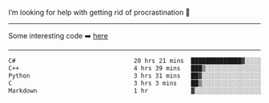 I’m looking for help with getting rid of procrastination 🤔

-----

Some interesting code :arrow_right: [here](https://github.com/zhen8838/playground)

-----

<!--START_SECTION:waka-->

```txt
C#                                 20 hrs 21 mins  ██████████████▓░░░░░░░░░░   59.29 %
C++                                4 hrs 39 mins   ███▒░░░░░░░░░░░░░░░░░░░░░   13.58 %
Python                             3 hrs 31 mins   ██▓░░░░░░░░░░░░░░░░░░░░░░   10.27 %
C                                  3 hrs 3 mins    ██▒░░░░░░░░░░░░░░░░░░░░░░   08.90 %
Markdown                           1 hr            ▓░░░░░░░░░░░░░░░░░░░░░░░░   02.94 %
```

<!--END_SECTION:waka-->

<!--
**zhen8838/zhen8838** is a ✨ _special_ ✨ repository because its `README.md` (this file) appears on your GitHub profile.

Here are some ideas to get you started:

- 🔭 I’m currently working on ...
- 🌱 I’m currently learning ...
- 👯 I’m looking to collaborate on ...
 ...
- 💬 Ask me about ...
- 📫 How to reach me: ...
- 😄 Pronouns: ...
- ⚡ Fun fact: ...
-->
